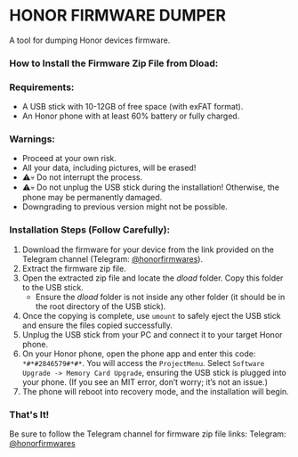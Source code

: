 # HONOR FIRMWARE DUMPER
A tool for dumping Honor devices firmware.

### How to Install the Firmware Zip File from Dload:

### Requirements:
* A USB stick with 10-12GB of free space (with exFAT format).
* An Honor phone with at least 60% battery or fully charged.

### Warnings:
* Proceed at your own risk.
* All your data, including pictures, will be erased!
* ⚠️💀 Do not interrupt the process.
* ⚠️💀 Do not unplug the USB stick during the installation! Otherwise, the phone may be permanently damaged.
* Downgrading to previous version might not be possible.

### Installation Steps (Follow Carefully):
1. Download the firmware for your device from the link provided on the Telegram channel (Telegram: [@honorfirmwares](https://t.me/honorfirmwares)).
2. Extract the firmware zip file.
3. Open the extracted zip file and locate the *dload* folder. Copy this folder to the USB stick.
   - Ensure the *dload* folder is not inside any other folder (it should be in the root directory of the USB stick).
4. Once the copying is complete, use `umount` to safely eject the USB stick and ensure the files copied successfully.
5. Unplug the USB stick from your PC and connect it to your target Honor phone.
6. On your Honor phone, open the phone app and enter this code: `*#*#2846579#*#*`. You will access the `ProjectMenu`. Select `Software Upgrade -> Memory Card Upgrade`, ensuring the USB stick is plugged into your phone. (If you see an MIT error, don’t worry; it’s not an issue.)
7. The phone will reboot into recovery mode, and the installation will begin.

### That's It!
Be sure to follow the Telegram channel for firmware zip file links:
Telegram: [@honorfirmwares](https://t.me/honorfirmwares)
